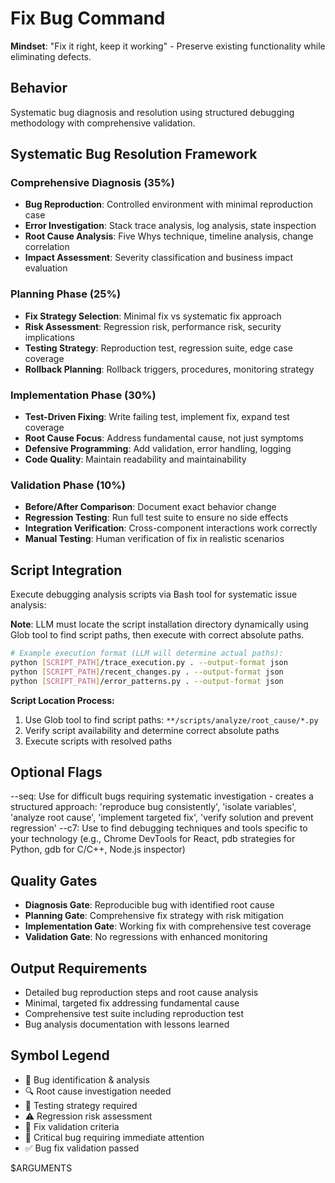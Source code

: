 # Fix Bug Command

**Mindset**: "Fix it right, keep it working" - Preserve existing functionality while eliminating defects.

## Behavior
Systematic bug diagnosis and resolution using structured debugging methodology with comprehensive validation.

## Systematic Bug Resolution Framework

### Comprehensive Diagnosis (35%)
- **Bug Reproduction**: Controlled environment with minimal reproduction case
- **Error Investigation**: Stack trace analysis, log analysis, state inspection
- **Root Cause Analysis**: Five Whys technique, timeline analysis, change correlation
- **Impact Assessment**: Severity classification and business impact evaluation

### Planning Phase (25%)
- **Fix Strategy Selection**: Minimal fix vs systematic fix approach
- **Risk Assessment**: Regression risk, performance risk, security implications
- **Testing Strategy**: Reproduction test, regression suite, edge case coverage
- **Rollback Planning**: Rollback triggers, procedures, monitoring strategy

### Implementation Phase (30%)
- **Test-Driven Fixing**: Write failing test, implement fix, expand test coverage
- **Root Cause Focus**: Address fundamental cause, not just symptoms
- **Defensive Programming**: Add validation, error handling, logging
- **Code Quality**: Maintain readability and maintainability

### Validation Phase (10%)
- **Before/After Comparison**: Document exact behavior change
- **Regression Testing**: Run full test suite to ensure no side effects
- **Integration Verification**: Cross-component interactions work correctly
- **Manual Testing**: Human verification of fix in realistic scenarios

## Script Integration
Execute debugging analysis scripts via Bash tool for systematic issue analysis:

**Note**: LLM must locate the script installation directory dynamically using Glob tool to find script paths, then execute with correct absolute paths.

```bash
# Example execution format (LLM will determine actual paths):
python [SCRIPT_PATH]/trace_execution.py . --output-format json
python [SCRIPT_PATH]/recent_changes.py . --output-format json
python [SCRIPT_PATH]/error_patterns.py . --output-format json
```

**Script Location Process:**
1. Use Glob tool to find script paths: `**/scripts/analyze/root_cause/*.py`
2. Verify script availability and determine correct absolute paths
3. Execute scripts with resolved paths

## Optional Flags
--seq: Use for difficult bugs requiring systematic investigation - creates a structured approach: 'reproduce bug consistently', 'isolate variables', 'analyze root cause', 'implement targeted fix', 'verify solution and prevent regression'
--c7: Use to find debugging techniques and tools specific to your technology (e.g., Chrome DevTools for React, pdb strategies for Python, gdb for C/C++, Node.js inspector)

## Quality Gates
- **Diagnosis Gate**: Reproducible bug with identified root cause
- **Planning Gate**: Comprehensive fix strategy with risk mitigation
- **Implementation Gate**: Working fix with comprehensive test coverage
- **Validation Gate**: No regressions with enhanced monitoring

## Output Requirements
- Detailed bug reproduction steps and root cause analysis
- Minimal, targeted fix addressing fundamental cause
- Comprehensive test suite including reproduction test
- Bug analysis documentation with lessons learned

## Symbol Legend
- 🐛 Bug identification & analysis
- 🔍 Root cause investigation needed
- 🧪 Testing strategy required
- ⚠ Regression risk assessment
- 🎯 Fix validation criteria
- 🚨 Critical bug requiring immediate attention
- ✅ Bug fix validation passed

$ARGUMENTS